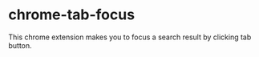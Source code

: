 # chrome-tab-focus
This chrome extension makes you to focus a search result by clicking tab button.
